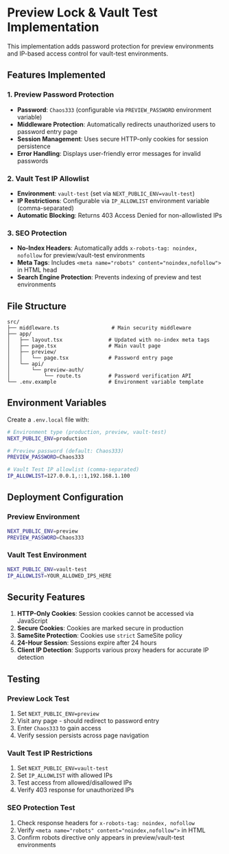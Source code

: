 # Preview Lock & Vault Test Implementation

This implementation adds password protection for preview environments and IP-based access control for vault-test environments.

## Features Implemented

### 1. Preview Password Protection
- **Password**: `Chaos333` (configurable via `PREVIEW_PASSWORD` environment variable)
- **Middleware Protection**: Automatically redirects unauthorized users to password entry page
- **Session Management**: Uses secure HTTP-only cookies for session persistence
- **Error Handling**: Displays user-friendly error messages for invalid passwords

### 2. Vault Test IP Allowlist
- **Environment**: `vault-test` (set via `NEXT_PUBLIC_ENV=vault-test`)
- **IP Restrictions**: Configurable via `IP_ALLOWLIST` environment variable (comma-separated)
- **Automatic Blocking**: Returns 403 Access Denied for non-allowlisted IPs

### 3. SEO Protection
- **No-Index Headers**: Automatically adds `x-robots-tag: noindex, nofollow` for preview/vault-test environments
- **Meta Tags**: Includes `<meta name="robots" content="noindex,nofollow">` in HTML head
- **Search Engine Protection**: Prevents indexing of preview and test environments

## File Structure

```
src/
├── middleware.ts                 # Main security middleware
├── app/
│   ├── layout.tsx               # Updated with no-index meta tags
│   ├── page.tsx                 # Main vault page
│   ├── preview/
│   │   └── page.tsx             # Password entry page
│   └── api/
│       └── preview-auth/
│           └── route.ts         # Password verification API
└── .env.example                 # Environment variable template
```

## Environment Variables

Create a `.env.local` file with:

```bash
# Environment type (production, preview, vault-test)
NEXT_PUBLIC_ENV=production

# Preview password (default: Chaos333)
PREVIEW_PASSWORD=Chaos333

# Vault Test IP allowlist (comma-separated)
IP_ALLOWLIST=127.0.0.1,::1,192.168.1.100
```

## Deployment Configuration

### Preview Environment
```bash
NEXT_PUBLIC_ENV=preview
PREVIEW_PASSWORD=Chaos333
```

### Vault Test Environment
```bash
NEXT_PUBLIC_ENV=vault-test
IP_ALLOWLIST=YOUR_ALLOWED_IPS_HERE
```

## Security Features

1. **HTTP-Only Cookies**: Session cookies cannot be accessed via JavaScript
2. **Secure Cookies**: Cookies are marked secure in production
3. **SameSite Protection**: Cookies use `strict` SameSite policy
4. **24-Hour Session**: Sessions expire after 24 hours
5. **Client IP Detection**: Supports various proxy headers for accurate IP detection

## Testing

### Preview Lock Test
1. Set `NEXT_PUBLIC_ENV=preview`
2. Visit any page - should redirect to password entry
3. Enter `Chaos333` to gain access
4. Verify session persists across page navigation

### Vault Test IP Restrictions
1. Set `NEXT_PUBLIC_ENV=vault-test`
2. Set `IP_ALLOWLIST` with allowed IPs
3. Test access from allowed/disallowed IPs
4. Verify 403 response for unauthorized IPs

### SEO Protection Test
1. Check response headers for `x-robots-tag: noindex, nofollow`
2. Verify `<meta name="robots" content="noindex,nofollow">` in HTML
3. Confirm robots directive only appears in preview/vault-test environments